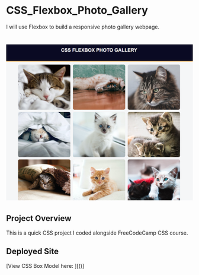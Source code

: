 # CSS_Flexbox_Photo_Gallery
I will use Flexbox to build a responsive photo gallery webpage.

<h1 align="center"><img src="https://github.com/Elippsis007/CSS_Flexbox_Photo_Gallery/blob/main/flexbox-project-img.png?raw=true"></h1>

## Project Overview

This is a quick CSS project I coded alongside FreeCodeCamp CSS course.

## Deployed Site
[View CSS Box Model here: ][()]
